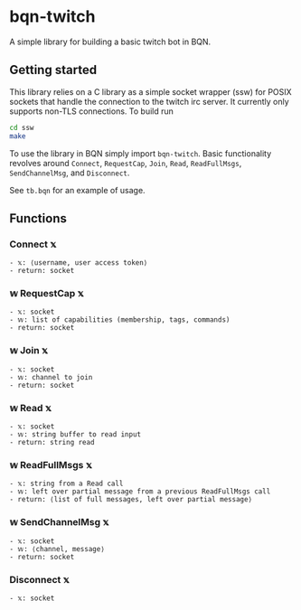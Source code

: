 # bqn-twitch
A simple library for building a basic twitch bot in BQN.

## Getting started
This library relies on a C library as a simple socket wrapper (ssw) for POSIX
sockets that handle the connection to the twitch irc server. It currently only
supports non-TLS connections. To build run
```sh
cd ssw
make
```

To use the library in BQN simply import `bqn-twitch`. Basic functionality
revolves around `Connect`, `RequestCap`, `Join`, `Read`, `ReadFullMsgs`,
`SendChannelMsg`, and `Disconnect`.

See `tb.bqn` for an example of usage.

## Functions
### Connect 𝕩

    - 𝕩: ⟨username, user access token⟩
    - return: socket

### 𝕨 RequestCap 𝕩

    - 𝕩: socket
    - 𝕨: list of capabilities (membership, tags, commands)
    - return: socket

### 𝕨 Join 𝕩

    - 𝕩: socket
    - 𝕨: channel to join
    - return: socket
  
### 𝕨 Read 𝕩

    - 𝕩: socket
    - 𝕨: string buffer to read input
    - return: string read
  
### 𝕨 ReadFullMsgs 𝕩

    - 𝕩: string from a Read call
    - 𝕨: left over partial message from a previous ReadFullMsgs call
    - return: ⟨list of full messages, left over partial message⟩
  
### 𝕨 SendChannelMsg 𝕩

    - 𝕩: socket
    - 𝕨: ⟨channel, message⟩
    - return: socket
  
### Disconnect 𝕩

    - 𝕩: socket
